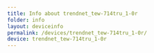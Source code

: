 ```yaml
---
title: Info about trendnet_tew-714tru_1-0r
folder: info
layout: deviceinfo
permalink: /devices/trendnet_tew-714tru_1-0r/
device: trendnet_tew-714tru_1-0r
---
```

